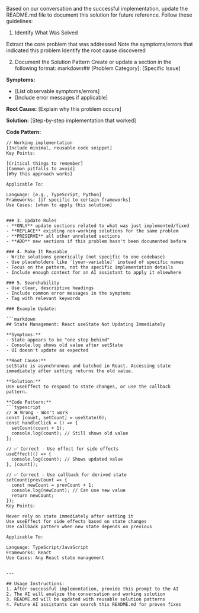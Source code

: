 Based on our conversation and the successful implementation, update the README.md file to document this solution for future reference. Follow these guidelines:

1. Identify What Was Solved

Extract the core problem that was addressed
Note the symptoms/errors that indicated this problem
Identify the root cause discovered

2. Document the Solution Pattern
Create or update a section in the following format:
markdown## [Problem Category]: [Specific Issue]

**Symptoms:**
- [List observable symptoms/errors]
- [Include error messages if applicable]

**Root Cause:**
[Explain why this problem occurs]

**Solution:**
[Step-by-step implementation that worked]

**Code Pattern:**
```[language]
// Working implementation
[Include minimal, reusable code snippet]
Key Points:

[Critical things to remember]
[Common pitfalls to avoid]
[Why this approach works]

Applicable To:

Language: [e.g., TypeScript, Python]
Frameworks: [if specific to certain frameworks]
Use Cases: [when to apply this solution]


### 3. Update Rules
- **ONLY** update sections related to what was just implemented/fixed
- **REPLACE** existing non-working solutions for the same problem
- **PRESERVE** all other unrelated sections
- **ADD** new sections if this problem hasn't been documented before

### 4. Make It Reusable
- Write solutions generically (not specific to one codebase)
- Use placeholders like `[your-variable]` instead of specific names
- Focus on the pattern, not the specific implementation details
- Include enough context for an AI assistant to apply it elsewhere

### 5. Searchability
- Use clear, descriptive headings
- Include common error messages in the symptoms
- Tag with relevant keywords

### Example Update:

```markdown
## State Management: React useState Not Updating Immediately

**Symptoms:**
- State appears to be "one step behind"
- Console.log shows old value after setState
- UI doesn't update as expected

**Root Cause:**
setState is asynchronous and batched in React. Accessing state immediately after setting returns the old value.

**Solution:**
Use useEffect to respond to state changes, or use the callback pattern.

**Code Pattern:**
```typescript
// ❌ Wrong - Won't work
const [count, setCount] = useState(0);
const handleClick = () => {
  setCount(count + 1);
  console.log(count); // Still shows old value
};

// ✅ Correct - Use effect for side effects
useEffect(() => {
  console.log(count); // Shows updated value
}, [count]);

// ✅ Correct - Use callback for derived state
setCount(prevCount => {
  const newCount = prevCount + 1;
  console.log(newCount); // Can use new value
  return newCount;
});
Key Points:

Never rely on state immediately after setting it
Use useEffect for side effects based on state changes
Use callback pattern when new state depends on previous

Applicable To:

Language: TypeScript/JavaScript
Frameworks: React
Use Cases: Any React state management


---

## Usage Instructions:
1. After successful implementation, provide this prompt to the AI
2. The AI will analyze the conversation and working solution
3. README.md will be updated with reusable solution patterns
4. Future AI assistants can search this README.md for proven fixes